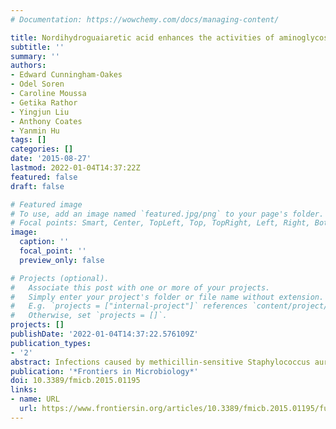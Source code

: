 ```yaml
---
# Documentation: https://wowchemy.com/docs/managing-content/

title: Nordihydroguaiaretic acid enhances the activities of aminoglycosides against methicillin- sensitive and resistant Staphylococcus aureus in vitro and in vivo
subtitle: ''
summary: ''
authors:
- Edward Cunningham-Oakes
- Odel Soren
- Caroline Moussa
- Getika Rathor
- Yingjun Liu
- Anthony Coates
- Yanmin Hu
tags: []
categories: []
date: '2015-08-27'
lastmod: 2022-01-04T14:37:22Z
featured: false
draft: false

# Featured image
# To use, add an image named `featured.jpg/png` to your page's folder.
# Focal points: Smart, Center, TopLeft, Top, TopRight, Left, Right, BottomLeft, Bottom, BottomRight.
image:
  caption: ''
  focal_point: ''
  preview_only: false

# Projects (optional).
#   Associate this post with one or more of your projects.
#   Simply enter your project's folder or file name without extension.
#   E.g. `projects = ["internal-project"]` references `content/project/deep-learning/index.md`.
#   Otherwise, set `projects = []`.
projects: []
publishDate: '2022-01-04T14:37:22.576109Z'
publication_types:
- '2'
abstract: Infections caused by methicillin-sensitive Staphylococcus aureus (MSSA) and methicillin-resistant S. aureus (MRSA) are prevalent. MRSA infections are difficult to treat and there are no new classes of antibiotics produced to the market to treat infections caused by the resistant bacteria. Therefore, using antibiotic enhancers to rescue existing classes of antibiotics is an attractive strategy. Nordihydroguaiaretic acid (NDGA) is an antioxidant compound found in extracts from plant Larrea Tridentata. It exhibits antimicrobial activity and may target bacterial cell membrane. Combination efficacies of NDGA with many classes of antibiotics were examined by chequerboard method against 200 clinical isolates of MRSA and MSSA. NDGA in combination with gentamicin, neomycin, and tobramycin was examined by time-kill assays. The synergistic combinations of NDGA and aminoglycosides were tested in vivo using a murine skin infection model. Calculations of the fractional inhibitory concentration index (FICI) showed that NDGA when combined with gentamicin, neomycin, or tobramycin displayed synergistic activities in more than 97% of MSSA and MRSA, respectively. Time kill analysis demonstrated that NDGA significantly augmented the activities of these aminoglycosides against MRSA and MSSA in vitro and in murine skin infection model. The enhanced activity of NDGA resides on its ability to damage bacterial cell membrane leading to accumulation of the antibiotics inside bacterial cells. We demonstrated that NDGA strongly revived the therapeutic potencies of aminoglycosides in vitro and in vivo. This combinational strategy could contribute major clinical implications to treat antibiotic resistant bacterial infections.
publication: '*Frontiers in Microbiology*'
doi: 10.3389/fmicb.2015.01195
links:
- name: URL
  url: https://www.frontiersin.org/articles/10.3389/fmicb.2015.01195/full
---
```

